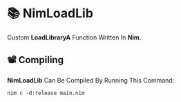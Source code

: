 
# 📚 NimLoadLib
Custom **LoadLibraryA** Function Written In **Nim**.
 
## 📽️ Compiling
**NimLoadLib** Can Be Compiled By Running This Command:
```
nim c -d:release main.nim
```
